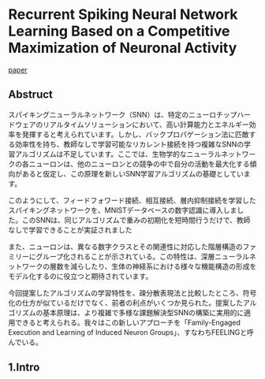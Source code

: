 # Recurrent Spiking Neural Network Learning Based on a Competitive Maximization of Neuronal Activity

[paper](https://www.frontiersin.org/articles/10.3389/fninf.2018.00079/full)

<script type="text/javascript" async src="https://cdnjs.cloudflare.com/ajax/libs/mathjax/2.7.7/MathJax.js?config=TeX-MML-AM_CHTML">
</script>
<script type="text/x-mathjax-config">
 MathJax.Hub.Config({
 tex2jax: {
 inlineMath: [['$', '$'] ],
 displayMath: [ ['$$','$$'], ["\\[","\\]"] ]
 }
 });
</script>
## Abstruct
スパイキングニューラルネットワーク（SNN）は、特定のニューロチップハードウェアのリアルタイムソリューションにおいて、高い計算能力とエネルギー効率を発揮すると考えられています。しかし、バックプロパゲーション法に匹敵する効率性を持ち、教師なしで学習可能なリカレント接続を持つ複雑なSNNの学習アルゴリズムは不足しています。ここでは、生物学的なニューラルネットワークの各ニューロンは、他のニューロンとの競争の中で自分の活動を最大化する傾向があると仮定し、この原理を新しいSNN学習アルゴリズムの基礎としています。

このようにして、フィードフォワード接続、相互接続、層内抑制接続を学習したスパイキングネットワークを、MNISTデータベースの数字認識に導入しました。このSNNは、同じアルゴリズムで重みの初期化を短時間行うだけで、教師なしで学習できることが実証されました

また、ニューロンは、異なる数字クラスとその関連性に対応した階層構造のファミリーにグループ化されることが示されている。この特性は、深層ニューラルネットワークの層数を減らしたり、生体の神経系における様々な機能構造の形成をモデル化するのに役立つと期待されています。

今回提案したアルゴリズムの学習特性を、疎分散表現法と比較したところ、符号化の仕方が似ているだけでなく、前者の利点がいくつか見られた。提案したアルゴリズムの基本原理は、より複雑で多様な課題解決型SNNの構築に実用的に適用できると考えられる。我々はこの新しいアプローチを「Family-Engaged Execution and Learning of Induced Neuron Groups」、すなわちFEELINGと呼んでいる。


## 1.Intro

